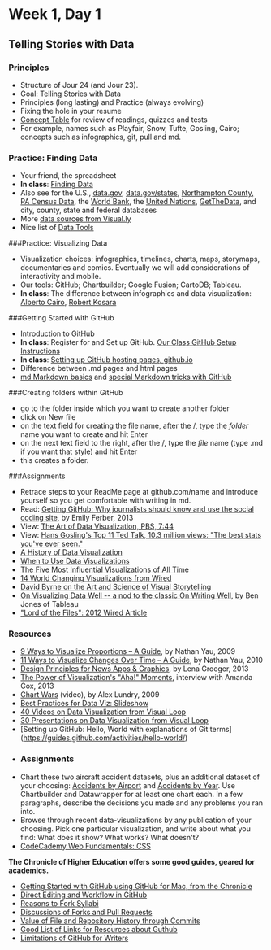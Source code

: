 # Week 1, Day 1
## Telling Stories with Data

### Principles

- Structure of Jour 24 (and Jour 23).
- Goal: Telling Stories with Data
- Principles (long lasting) and Practice (always evolving)
- Fixing the hole in your resume
- [Concept Table](https://github.com/jacklule/DataViz-Syllabus/blob/master/ConceptTable.md) for review of readings, quizzes and tests
- For example, names such as Playfair, Snow, Tufte, Gosling, Cairo; concepts such as infographics, git, pull and md.

### Practice: Finding Data
- Your friend, the spreadsheet
- **In class**: [Finding Data](http://datajournalismhandbook.org/1.0/en/getting_data_0.html)
- Also see for the U.S., [data.gov](http://www.data.gov/), [data.gov/states](https://www.data.gov/states/), [Northampton County, PA Census Data](http://quickfacts.census.gov/qfd/states/42/42095.html), the [World Bank](http://data.worldbank.org), the [United Nations](http://data.un.org), [GetTheData](http://getthedata.org), and city, county, state and federal databases
- More [data sources from Visual.ly](http://blog.visual.ly/data-sources/)
- Nice list of [Data Tools](http://selection.datavisualization.ch/)

###Practice: Visualizing Data
- Visualization choices: infographics, timelines, charts, maps, storymaps, documentaries and comics. Eventually we will add considerations of interactivity and mobile.
- Our tools: GitHub; Chartbuilder; Google Fusion; CartoDB; Tableau.
- **In class**: The difference between infographics and data visualization: [Alberto Cairo](http://www.thefunctionalart.com/2014/03/infographics-to-reveal-visualizations.html), [Robert Kosara](https://eagereyes.org/blog/2010/the-difference-between-infographics-and-visualization)

###Getting Started with GitHub

- Introduction to GitHub
- **In class**: Register for and Set up GitHub. [Our Class GitHub Setup Instructions](https://github.com/jacklule/DataViz-Syllabus/blob/master/GitHubSetUp.md)
- **In class**: [Setting up GitHub hosting pages, github.io](https://pages.github.com/)
- Difference between .md pages and html pages
- [md Markdown basics](https://help.github.com/articles/markdown-basics/) and [special Markdown tricks with GitHub](https://help.github.com/articles/writing-on-github/)

###Creating folders within GitHub

- go to the folder inside which you want to create another folder
- click on New file
- on the text field for creating the file name, after the /, type the *folder* name you want to create and hit Enter
- on the next text field to the right, after the /, type the *file* name (type .md if you want that style) and hit Enter
- this creates a folder.

###Assignments

- Retrace steps to your ReadMe page at github.com/name and introduce yourself so you get comfortable with writing in md.
- Read: [Getting GitHub: Why journalists should know and use the social coding site](http://knightlab.northwestern.edu/2013/06/13/getting-github-why-journalists-should-know-and-use-the-social-coding-site/), by Emily Ferber, 2013
- View: [The Art of Data Visualization, PBS, 7:44](http://www.pbs.org/video/2365039781/)
- View: [Hans Gosling's Top 11 Ted Talk, 10.3 million views: "The best stats you've ever seen."](https://www.ted.com/talks/hans_rosling_shows_the_best_stats_you_ve_ever_seen?language=en)
- [A History of Data Visualization](http://data-art.net/resources/history_of_vis.php)
- [When to Use Data Visualizations](http://data-art.net/resources/history_of_vis.php)
- [The Five Most Influential Visualizations of All Time](http://www.tableau.com/sites/default/files/whitepapers/the_5_most_influential_data_visualizations_of_all_time.pdf)
- [14 World Changing Visualizations from Wired](http://www.wired.com/2014/03/beautiful-science/)
- [David Byrne on the Art and Science of Visual Storytelling](https://www.brainpickings.org/2013/10/08/best-american-infographics-david-byrne/)
- [On Visualizing Data Well -- a nod to the classic On Writing Well](http://dataremixed.com/2015/05/on-visualizing-data-well/), by Ben Jones of Tableau
- ["Lord of the Files": 2012 Wired Article](http://www.wired.com/2012/02/github-2/)

### Resources

- [9 Ways to Visualize Proportions – A Guide](http://flowingdata.com/2009/11/25/9-ways-to-visualize-proportions-a-guide/), by Nathan Yau, 2009
- [11 Ways to Visualize Changes Over Time – A Guide](http://flowingdata.com/2010/01/07/11-ways-to-visualize-changes-over-time-a-guide/), by Nathan Yau, 2010
- [Design Principles for News Apps & Graphics](http://www.propublica.org/nerds/item/design-principles-for-news-apps-graphics), by Lena Groeger, 2013
- [The Power of Visualization's "Aha!" Moments](http://blogs.hbr.org/hbr/hbreditors/2013/03/power_of_visualizations_aha_moment.html), interview with Amanda Cox, 2013
- [Chart Wars](http://www.targetpointconsulting.com/ToThePoint/2010/01/05/chart-wars) (video), by Alex Lundry, 2009
- [Best Practices for Data Viz: Slideshow](http://www.slideshare.net/idigdata/data-visualization-best-practices-2013)
- [40 Videos on Data Visualization from Visual Loop](http://visualoop.com/blog/2654/40-must-see-videos-about-data-visualization-and-infographics)
- [30 Presentations on Data Visualization from Visual Loop](http://visualoop.com/blog/181/30-great-presentations-for-people-interested-in-data-visualization)
- [Setting up GitHub: Hello, World with explanations of Git terms] (https://guides.github.com/activities/hello-world/)
- ### Assignments
- Chart these two aircraft accident datasets, plus an additional dataset of your choosing: [Accidents by Airport](../../data/accidents-by-airport.tsv) and [Accidents by Year](../../data/accidents-by-year.tsv). Use Chartbuilder and Datawrapper for at least one chart each. In a few paragraphs, describe the decisions you made and any problems you ran into.
- Browse through recent data-visualizations by any publication of your choosing. Pick one particular visualization, and write about what you find: What does it show? What works? What doesn't?
- [CodeCademy Web Fundamentals: CSS](http://www.codecademy.com/courses/web-beginner-en-TlhFi/)


<b>The Chronicle of Higher Education offers some good guides, geared for academics.</b>

- [Getting Started with GitHub using GitHub for Mac, from the Chronicle](http://chronicle.com/blogs/profhacker/getting-started-with-a-github-repository/47393)
- [Direct Editing and Workflow in GitHub](http://chronicle.com/blogs/profhacker/direct-editing-and-zen-mode-in-github/47497)
- [Reasons to Fork Syllabi](http://chronicle.com/blogs/profhacker/forking-your-syllabus/39137)
- [Discussions of Forks and Pull Requests](http://chronicle.com/blogs/profhacker/forks-and-pull-requests-in-github/47753)
- [Value of File and Repository History through Commits](http://chronicle.com/blogs/profhacker/file-and-repository-history-in-github/48047)
- [Good List of Links for Resources about Guthub](http://chronicle.com/blogs/profhacker/resources-for-learning-git-and-github/48285)
- [Limitations of GitHub for Writers](http://chronicle.com/blogs/profhacker/the-limitations-of-github-for-writers/48299)



